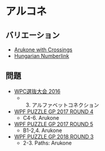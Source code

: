 # アルコネ

## バリエーション
- [Arukone with Crossings](arukone-cross.md)
- [Hungarian Numberlink](hungarian-numberlink.md)

## 問題
- [WPC選抜大会 2016](../questions/jwpc2016.md)
	- 3. アルファベットコネクション
- [WPF PUZZLE GP 2017 ROUND 4](../questions/wpfpgp2017-4.md)
	- C4-6. Arukone
- [WPF PUZZLE GP 2017 ROUND 5](../questions/wpfpgp2017-5.md)
	- B1-2,4. Arukone
- [WPF PUZZLE GP 2018 ROUND 3](../questions/wpfpgp2018-3.md)
	- 2-3. Paths: Arukone
